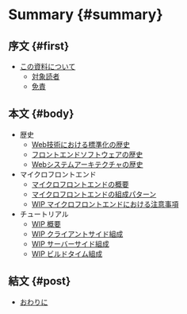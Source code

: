 # Summary {#summary}

## 序文 {#first}

* [この資料について](README.md)
  * [対象読者](README.md#対象読者)
  * [免責](README.md#免責)

## 本文 {#body}

* 歴史
  * [Web技術における標準化の歴史](contents/history/01_history_of_web_standardization.md)
  * [フロントエンドソフトウェアの歴史](contents/history/02_history_of_frontend_software.md)
  * [Webシステムアーキテクチャの歴史](contents/history/03_history_of_web_system_architecture.md)
* マイクロフロントエンド
  * [マイクロフロントエンドの概要](contents/microfrontends/10_overview_of_micro_frontends.md)
  * [マイクロフロントエンドの組成パターン](contents/microfrontends/11_composite_pattern_of_micro_frontends.md)
  * [WIP マイクロフロントエンドにおける注意事項](contents/microfrontends/12_things_to_keep_in_mind_of_micro_frontends.md)
* チュートリアル
  * [WIP 概要](contents/tutorial/20_overview_tutorial.md)
  * [WIP クライアントサイド組成](contents/tutorial/21_client_side_composition_tutorial.md)
  * [WIP サーバーサイド組成](contents/tutorial/22_server_side_composition_tutorial.md)
  * [WIP ビルドタイム組成](contents/tutorial/23_build_time_composition_tutorial.md)

## 結文 {#post}

* [おわりに](contents/postscript.md)
